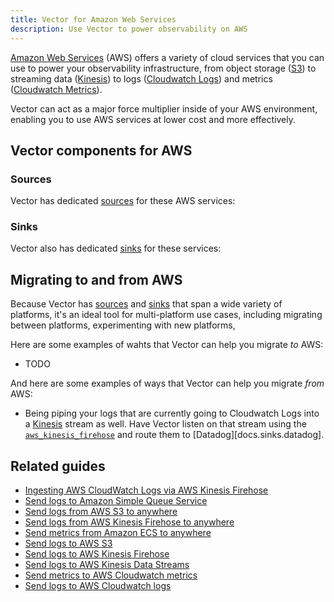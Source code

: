 ```yaml
---
title: Vector for Amazon Web Services
description: Use Vector to power observability on AWS
---
```


[Amazon Web Services][aws] (AWS) offers a variety of cloud services that you can use to power your
observability infrastructure, from object storage ([S3][aws.s3]) to streaming data
([Kinesis][aws.kinesis]) to logs ([Cloudwatch Logs][aws.cloudwatch_logs]) and metrics ([Cloudwatch
Metrics][aws.cloudwatch_metrics]).

Vector can act as a major force multiplier inside of your AWS environment, enabling you to use AWS
services at lower cost and more effectively.

## Vector components for AWS

### Sources

Vector has dedicated [sources][docs.sources] for these AWS services:

<ComponentList kind="source" platform="aws" />

### Sinks

Vector also has dedicated [sinks][docs.sinks] for these services:

<ComponentList kind="sink" platform="aws" />

## Migrating to and from AWS

Because Vector has [sources][docs.sources] and [sinks][docs.sinks] that span a wide variety of
platforms, it's an ideal tool for multi-platform use cases, including migrating between platforms, experimenting
with new platforms,

Here are some examples of wahts that Vector can help you migrate *to* AWS:

* TODO

And here are some examples of ways that Vector can help you migrate *from* AWS:

* Being piping your logs that are currently going to Cloudwatch Logs into a [Kinesis][aws.kinesis]
  stream as well. Have Vector listen on that stream using the
  [`aws_kinesis_firehose`][docs.sources.aws_kinesis_firehose] and route them to
  [Datadog][docs.sinks.datadog].

## Related guides

* [Ingesting AWS CloudWatch Logs via AWS Kinesis Firehose][guides.cloudwatch_kinesis]
* [Send logs to Amazon Simple Queue Service][guides.sqs_logs]
* [Send logs from AWS S3 to anywhere][guides.s3_logs]
* [Send logs from AWS Kinesis Firehose to anywhere][guides.kinesis_firehose_source]
* [Send metrics from Amazon ECS to anywhere][guides.ecs_metrics]
* [Send logs to AWS S3][guides.s3_logs_send]
* [Send logs to AWS Kinesis Firehose][guides.kinesis_firehose_sink]
* [Send logs to AWS Kinesis Data Streams][guides.kinesis_streams]
* [Send metrics to AWS Cloudwatch metrics][guides.cloudwatch_metrics]
* [Send logs to AWS Cloudwatch logs][guides.cloudwatch_logs]

[aws]: https://aws.amazon.com
[aws.cloudwatch_logs]: https://docs.aws.amazon.com/AmazonCloudWatch/latest/logs/WhatIsCloudWatchLogs.html
[aws.cloudwatch_metrics]: https://docs.aws.amazon.com/AmazonCloudWatch/latest/monitoring/working_with_metrics.html
[aws.kinesis]: https://aws.amazon.com/kinesis
[aws.s3]: https://aws.amazon.com/s3
[docs.sinks]: /docs/reference/sinks
[docs.sinks.datadog_logs]: /docs/reference/sinks/datadog_logs
[docs.sources.aws_kinesis_firehose]: /docs/reference/sources/aws_kinesis_firehose
[docs.sources]: /docs/reference/sources
[guides.cloudwatch_kinesis]: /guides/advanced/cloudwatch-logs-firehose
[guides.cloudwatch_logs]: /guides/integrate/sinks/aws_cloudwatch_logs
[guides.cloudwatch_metrics]: /guides/integrate/sinks/aws_cloudwatch_metrics
[guides.ecs_metrics]: /guides/integrate/sources/aws_ecs_metrics
[guides.sqs_logs]: /guides/integrate/sinks/aws_sqs
[guides.s3_logs]: /guides/integrate/sources/aws_s3
[guides.s3_logs_send]: /guides/integrate/sinks/aws_s3
[guides.kinesis_firehose_sink]: /guides/integrate/sinks/aws_kinesis_firehose
[guides.kinesis_firehose_source]: /guides/integrate/sources/aws_kinesis_firehose
[guides.kinesis_streams]: /guides/integrate/sinks/aws_kinesis_streams
